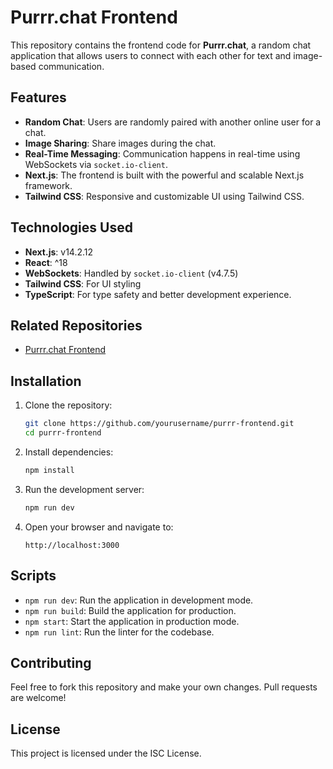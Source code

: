 # Purrr.chat Frontend

This repository contains the frontend code for **Purrr.chat**, a random chat application that allows users to connect with each other for text and image-based communication.

## Features
- **Random Chat**: Users are randomly paired with another online user for a chat.
- **Image Sharing**: Share images during the chat.
- **Real-Time Messaging**: Communication happens in real-time using WebSockets via `socket.io-client`.
- **Next.js**: The frontend is built with the powerful and scalable Next.js framework.
- **Tailwind CSS**: Responsive and customizable UI using Tailwind CSS.

## Technologies Used
- **Next.js**: v14.2.12
- **React**: ^18
- **WebSockets**: Handled by `socket.io-client` (v4.7.5)
- **Tailwind CSS**: For UI styling
- **TypeScript**: For type safety and better development experience.

## Related Repositories
- [Purrr.chat Frontend](https://github.com/yourusername/purrr-frontend)

## Installation

1. Clone the repository:
    ```bash
    git clone https://github.com/yourusername/purrr-frontend.git
    cd purrr-frontend
    ```

2. Install dependencies:
    ```bash
    npm install
    ```

3. Run the development server:
    ```bash
    npm run dev
    ```

4. Open your browser and navigate to:
    ```
    http://localhost:3000
    ```

## Scripts

- `npm run dev`: Run the application in development mode.
- `npm run build`: Build the application for production.
- `npm start`: Start the application in production mode.
- `npm run lint`: Run the linter for the codebase.

## Contributing
Feel free to fork this repository and make your own changes. Pull requests are welcome!

## License
This project is licensed under the ISC License.